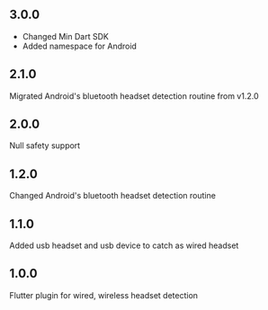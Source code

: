 ## 3.0.0
- Changed Min Dart SDK
- Added namespace for Android
  
## 2.1.0
Migrated Android's bluetooth headset detection routine from v1.2.0

## 2.0.0
Null safety support

## 1.2.0
Changed Android's bluetooth headset detection routine

## 1.1.0
Added usb headset and usb device to catch as wired headset

## 1.0.0
Flutter plugin for wired, wireless headset detection
